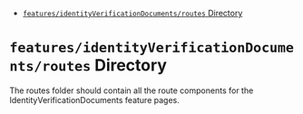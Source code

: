 <!-- START doctoc generated TOC please keep comment here to allow auto update -->
<!-- DON'T EDIT THIS SECTION, INSTEAD RE-RUN doctoc TO UPDATE -->

- [`features/identityVerificationDocuments/routes` Directory](#featuresidentityverificationdocumentsroutes-directory)

<!-- END doctoc generated TOC please keep comment here to allow auto update -->

# `features/identityVerificationDocuments/routes` Directory

The routes folder should contain all the route components for the IdentityVerificationDocuments feature pages.

